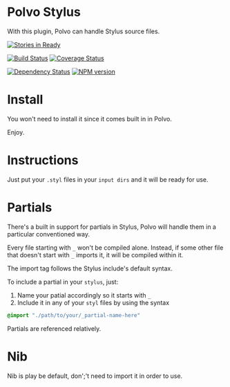 # Polvo Stylus

With this plugin, Polvo can handle Stylus source files.

[![Stories in Ready](https://badge.waffle.io/polvo/polvo-stylus.png)](https://waffle.io/polvo/polvo-stylus)

[![Build Status](https://secure.travis-ci.org/polvo/polvo-stylus.png)](http://travis-ci.org/polvo/polvo-stylus) [![Coverage Status](https://coveralls.io/repos/polvo/polvo-stylus/badge.png)](https://coveralls.io/r/polvo/polvo-stylus)

[![Dependency Status](https://gemnasium.com/polvo/polvo-stylus.png)](https://gemnasium.com/polvo/polvo-stylus) [![NPM version](https://badge.fury.io/js/polvo-stylus.png)](http://badge.fury.io/js/polvo-stylus)

# Install

You won't need to install it since it comes built in in Polvo.

Enjoy.

# Instructions

Just put your `.styl` files in your `input dirs` and it will be ready for use.

# Partials

There's a built in support for partials in Stylus, Polvo will handle them in a 
particular conventioned way.

Every file starting with `_` won't be compiled alone. Instead, if some other
file that doesn't start with `_` imports it, it will be compiled within it.

The import tag follows the Stylus include's default syntax.

To include a partial in your `stylus`, just:

 1. Name your patial accordingly so it starts with `_`
 1. Include it in any of your `styl` files by using the syntax

 ````css
 @import "./path/to/your/_partial-name-here"
 ````

 Partials are referenced relatively.

 # Nib

 Nib is play be default, don';'t need to import it in order to use.